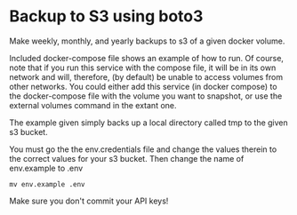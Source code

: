 # Backup to S3 using boto3

Make weekly, monthly, and yearly backups to s3 of a given docker volume.

Included docker-compose file shows an example of how to run. 
Of course, note that if you run this service with the compose file, it will be in its own network and will, therefore, (by default) be unable to access volumes from other networks. 
You could either add this service (in docker compose) to the docker-compose file with the volume you want to snapshot, or use the external volumes command in the extant one. 

The example given simply backs up a local directory called tmp to the given s3 bucket. 

You must go the the env.credentials file and change the values therein to the correct values for your s3 bucket. 
Then change the name of env.example to .env
```
mv env.example .env
```
Make sure you don't commit your API keys!
